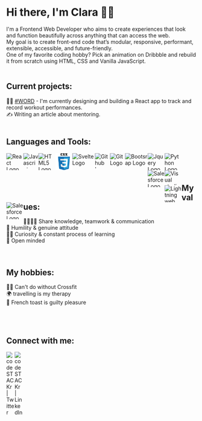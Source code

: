 # Hi there, I'm Clara 👋🏻 

I'm a Frontend Web Developer who aims to create experiences that look and function beautifully across anything that can access the web. <br>My goal is to create front-end code that’s modular, responsive, performant, extensible, accessible, and future-friendly.<br>
One of my favorite coding hobby? Pick an animation on Dribbble and rebuild it from scratch using HTML, CSS and Vanilla JavaScript.
<br />
<br />

## Current projects:
:weight_lifting_woman: [#WORD](https://workoutrecorddiary.netlify.app/) - I'm currently designing and building a React app to track and record workout performances.<br>
:writing_hand: Writing an article about mentoring.
<br />
<br />

## Languages and Tools:
<img align="left" src="https://cdn.worldvectorlogo.com/logos/react-2.svg" alt="React Logo" width="45" height="45"/> <img align="left" src="https://cdn.worldvectorlogo.com/logos/logo-javascript.svg" alt="Javascript Logo" width="40" height="40"/> <img align="left" src="https://cdn.worldvectorlogo.com/logos/html5-2.svg" alt="HTML5 Logo" width="45" height="45"/>  <img align="left" alt="CSS3"  width="45" src="https://raw.githubusercontent.com/github/explore/80688e429a7d4ef2fca1e82350fe8e3517d3494d/topics/css/css.png" /> <img align="left" src="https://cdn.worldvectorlogo.com/logos/svelte-wordmark-1.svg" alt="Svelte Logo" width="60" height="60"/> <img align="left" src="https://cdn.worldvectorlogo.com/logos/github-icon-1.svg" alt="Github Logo" width="40" height="40"/>  <img align="left" src="https://cdn.worldvectorlogo.com/logos/git-icon.svg" alt="Git Logo" width="40" height="40"/>  <img align="left" src="https://cdn.worldvectorlogo.com/logos/bootstrap-5.svg" alt="Bootsrap Logo" width="60" height="60"/>  <img align="left" src="https://cdn.worldvectorlogo.com/logos/jquery.svg" alt="Jquery Logo" width="45" height="45"/> <img align="left" src="https://cdn.worldvectorlogo.com/logos/python-4.svg" alt="Python Logo" width="45" height="45"/> <img align="left" src="https://cdn.worldvectorlogo.com/logos/salesforce-2.svg" alt="Salesforce Logo" width="45" height="45"/> <img align="left" src="https://cdn.worldvectorlogo.com/logos/visual-studio-code.svg" alt="Visual studio code Logo" width="40" height="40"/> <img align="left" src="https://webcomponents.dev/assets/lib/lwc.svg" alt="Lightning web component" width="45" height="45"/><img align="left" src="https://cdn.worldvectorlogo.com/logos/flask.svg" alt="Salesforce Logo" width="45" height="45"/> 
<br />
<br />
<br />

## My values:
:family_woman_woman_girl_boy: Share knowledge, teamwork & communication<br>
:white_heart: Humility & genuine attitude<br>
:woman_student: Curiosity & constant process of learning<br>
:palms_up_together: Open minded
<br />
<br />
<br />

## My hobbies:
:weight_lifting_woman: Can't do without Crossfit<br />
:earth_africa: travelling is my therapy<br />
:bread: French toast is guilty pleasure<br />
<br />
<br />
<br />

## Connect with me:
[<img align="left" alt="codeSTACKr | Twitter" width="22px" src="https://cdn.jsdelivr.net/npm/simple-icons@v3/icons/twitter.svg" />][twitter]
[<img align="left" alt="codeSTACKr | LinkedIn" width="22px" src="https://cdn.jsdelivr.net/npm/simple-icons@v3/icons/linkedin.svg" />][linkedin]

[twitter]: https://twitter.com/ChaouatClara
[linkedin]: https://www.linkedin.com/in/clarachaouat/


<br />
<br />
